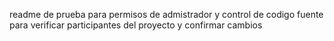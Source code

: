 readme de prueba para permisos de admistrador y control de codigo fuente para verificar participantes del proyecto y confirmar cambios
